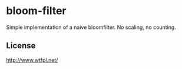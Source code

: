 # bloom-filter

Simple implementation of a naive bloomfilter. No scaling, no counting.

## License

http://www.wtfpl.net/
